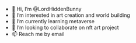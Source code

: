 - 👋 Hi, I’m @LordHiddenBunny
- 👀 I’m interested in art creation and world building
- 🌱 I’m currently learning metaverse
- 💞️ I’m looking to collaborate on nft art project
- 📫 Reach me by email 

<!---
LordHiddenBunny/LordHiddenBunny is a ✨ special ✨ repository because its `README.md` (this file) appears on your GitHub profile.
You can click the Preview link to take a look at your changes.
--->
